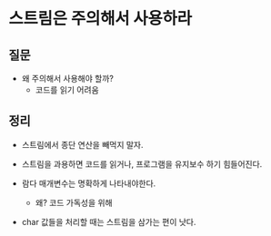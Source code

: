 # 스트림은 주의해서 사용하라



## 질문

- 왜 주의해서 사용해야 할까?
  - 코드를 읽기 어려움





## 정리

- 스트림에서 종단 연산을 빼먹지 말자.
- 스트림을 과용하면 코드를 읽거나, 프로그램을 유지보수 하기 힘들어진다.

- 람다 매개변수는 명확하게 나타내야한다.
  - 왜? 코드 가독성을 위해

- char 값들을 처리할 때는 스트림을 삼가는 편이 낫다.
